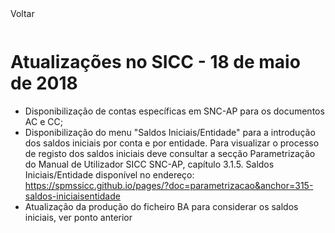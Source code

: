 <div style="width:100%; height:30px"><span onclick="loadUpgrades(['btnMenu'], event)" class="voltar">Voltar</span></div>

# Atualizações no SICC - 18 de maio de 2018

- Disponibilização de contas específicas em SNC-AP para os documentos AC e CC;
- Disponibilização do menu "Saldos Iniciais/Entidade" para a introdução dos saldos iniciais por conta e por entidade. Para visualizar o processo de registo dos saldos iniciais deve consultar a secção Parametrização do Manual de Utilizador SICC SNC-AP, capítulo 3.1.5. Saldos Iniciais/Entidade disponível no endereço: https://spmssicc.github.io/pages/?doc=parametrizacao&anchor=315-saldos-iniciaisentidade
- Atualização da produção do ficheiro BA para considerar os saldos iniciais, ver ponto anterior
